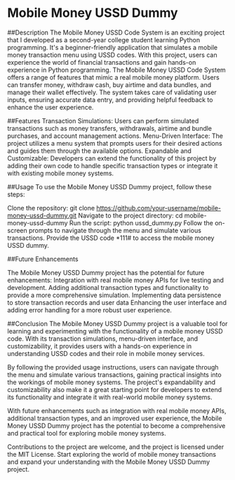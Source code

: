 # Mobile Money USSD Dummy

##Description
The Mobile Money USSD Code System is an exciting project that I developed as a second-year college student learning Python programming. It's a beginner-friendly application that simulates a mobile money transaction menu using USSD codes. With this project, users can experience the world of financial transactions and gain hands-on experience in Python programming.
The Mobile Money USSD Code System offers a range of features that mimic a real mobile money platform. Users can transfer money, withdraw cash, buy airtime and data bundles, and manage their wallet effectively. The system takes care of validating user inputs, ensuring accurate data entry, and providing helpful feedback to enhance the user experience.

##Features
Transaction Simulations: Users can perform simulated transactions such as money transfers, withdrawals, airtime and bundle purchases, and account management actions.
Menu-Driven Interface: The project utilizes a menu system that prompts users for their desired actions and guides them through the available options.
Expandable and Customizable: Developers can extend the functionality of this project by adding their own code to handle specific transaction types or integrate it with existing mobile money systems.

##Usage
To use the Mobile Money USSD Dummy project, follow these steps:

Clone the repository: git clone https://github.com/your-username/mobile-money-ussd-dummy.git
Navigate to the project directory: cd mobile-money-ussd-dummy
Run the script: python ussd_dummy.py
Follow the on-screen prompts to navigate through the menu and simulate various transactions.
Provide the USSD code *111# to access the mobile money USSD dummy.

##Future Enhancements

The Mobile Money USSD Dummy project has the potential for future enhancements:
Integration with real mobile money APIs for live testing and development.
Adding additional transaction types and functionality to provide a more comprehensive simulation.
Implementing data persistence to store transaction records and user data
Enhancing the user interface and adding error handling for a more robust user experience.

##Conclusion
The Mobile Money USSD Dummy project is a valuable tool for learning and experimenting with the functionality of a mobile money USSD code. With its transaction simulations, menu-driven interface, and customizability, it provides users with a hands-on experience in understanding USSD codes and their role in mobile money services.

By following the provided usage instructions, users can navigate through the menu and simulate various transactions, gaining practical insights into the workings of mobile money systems. The project's expandability and customizability also make it a great starting point for developers to extend its functionality and integrate it with real-world mobile money systems.

With future enhancements such as integration with real mobile money APIs, additional transaction types, and an improved user experience, the Mobile Money USSD Dummy project has the potential to become a comprehensive and practical tool for exploring mobile money systems.

Contributions to the project are welcome, and the project is licensed under the MIT License. Start exploring the world of mobile money transactions and expand your understanding with the Mobile Money USSD Dummy project.
